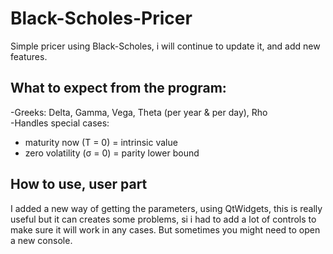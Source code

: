 # Black-Scholes-Pricer
Simple pricer using Black-Scholes, i will continue to update it, and add new features.
## What to expect from the program: 
-Greeks: Delta, Gamma, Vega, Theta (per year & per day), Rho  
-Handles special cases:
  - maturity now (T = 0) = intrinsic value
  - zero volatility (σ = 0) = parity lower bound
## How to use, user part
I added a new way of getting the parameters, using QtWidgets, this is really useful but it can creates some problems, si i had to add a lot of controls to make sure it will work in any cases. But sometimes you might need to open a new console.
